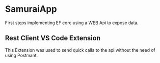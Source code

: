 # SamuraiApp

First steps implementing EF core using a WEB Api to expose data.

## Rest Client VS Code Extension
This Extension was used to send quick calls to the api without the need of using Postmant.
